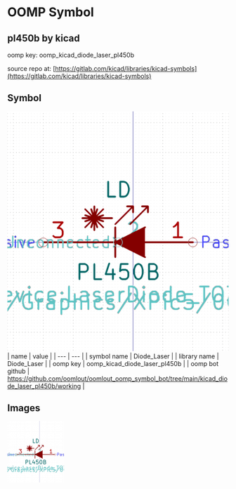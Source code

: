 # OOMP Symbol  
## pl450b  by kicad  
  
oomp key: oomp_kicad_diode_laser_pl450b  
  
source repo at: [https://gitlab.com/kicad/libraries/kicad-symbols](https://gitlab.com/kicad/libraries/kicad-symbols)  
## Symbol  
  
[![working.png](working_600.png)](working.png)  
| name | value | 
| --- | --- | 
| symbol name | Diode_Laser | 
| library name | Diode_Laser | 
| oomp key | oomp_kicad_diode_laser_pl450b | 
| oomp bot github | https://github.com/oomlout/oomlout_oomp_symbol_bot/tree/main/kicad_diode_laser_pl450b/working | 
## Images  
  
[![working.png](working_140.png)](working.png)  
